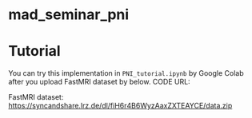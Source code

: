 # mad_seminar_pni

# Tutorial

You can try this implementation in `PNI_tutorial.ipynb` by Google Colab after you upload FastMRI dataset by below.
CODE URL: 

FastMRI dataset: https://syncandshare.lrz.de/dl/fiH6r4B6WyzAaxZXTEAYCE/data.zip

